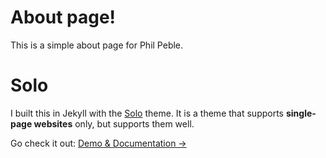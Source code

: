 # About page!

This is a simple about page for Phil Peble.

# Solo

I built this in Jekyll with the [Solo](http://chibicode.github.io/solo) theme. It is a theme that supports **single-page websites** only, but supports them well.

Go check it out: [Demo & Documentation &rarr;](http://chibicode.github.io/solo)
